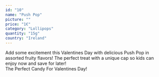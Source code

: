 ```yaml
---
id: "10"
name: "Push Pop"
picture: ""
price: "1€"
category: "Lollipops"
quantity: "15g"
country: "Ireland"
---
```

Add some excitement this Valentines Day with delicious Push Pop in assorted fruity flavors! The perfect treat with a unique cap so kids can enjoy now and save for later!
<br>
The Perfect Candy For Valentines Day!